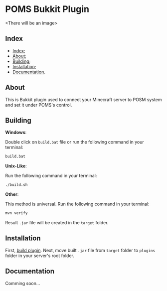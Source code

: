 # POMS Bukkit Plugin

\<There will be an image>

## Index

- [Index](#index);
- [About](#about);
- [Building](#building);
- [Installation](#installation);
- [Documentation](#documentation).

## About

This is Bukkit plugin used to connect your Minecraft server to POSM system and set it under POMS's control.

## Building

__Windows__:

Double click on `build.bat` file or run the following command in your terminal:

```sh
build.bat
```

__Unix-Like__:

Run the following command in your terminal:

```sh
./build.sh
```

__Other__:

This method is universal. Run the following command in your terminal:

```sh
mvn verify
```

Result `.jar` file will be created in the `target` folder.

## Installation

First, [build plugin](#building). Next, move built `.jar` file from `target` folder to `plugins` folder in
your server's root folder.

## Documentation

Comming soon...

